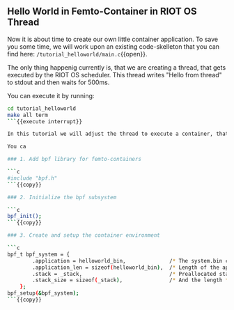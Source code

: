 ## Hello World in Femto-Container in RIOT OS Thread

Now it is about time to create our own little container application.
To save you some time, we will work upon an existing code-skelleton that you can find here: `/tutorial_helloworld/main.c`{{open}}.

The only thing happenig currently is, that we are creating a thread, that gets executed by the RIOT OS scheduler. This thread writes "Hello from thread" to stdout and then waits for 500ms. 

You can execute it by running:

```sh
cd tutorial_helloworld 
make all term
```{{execute interrupt}}

In this tutorial we will adjust the thread to execute a container, that runs code in an isolated environment.

You ca

### 1. Add bpf library for femto-containers

```c
#include "bpf.h"
```{{copy}}

### 2. Initialize the bpf subsystem

```c
bpf_init();
```{{copy}}

### 3. Create and setup the container environment

```c
bpf_t bpf_system = {
        .application = helloworld_bin,              /* The system.bin content */
        .application_len = sizeof(helloworld_bin),  /* Length of the application */
        .stack = _stack,                            /* Preallocated stack */
        .stack_size = sizeof(_stack),               /* And the length */
    };
bpf_setup(&bpf_system);
```{{copy}}